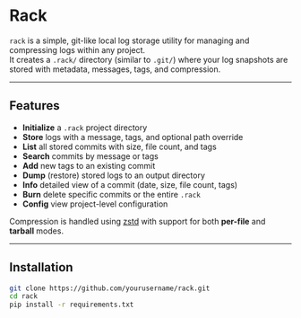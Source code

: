 # Rack

`rack` is a simple, git-like local log storage utility for managing and compressing logs within any project.  
It creates a `.rack/` directory (similar to `.git/`) where your log snapshots are stored with metadata, messages, tags, and compression.

---

## Features

- **Initialize** a `.rack` project directory  
- **Store** logs with a message, tags, and optional path override  
- **List** all stored commits with size, file count, and tags  
- **Search** commits by message or tags  
- **Add** new tags to an existing commit  
- **Dump** (restore) stored logs to an output directory  
- **Info** detailed view of a commit (date, size, file count, tags)  
- **Burn** delete specific commits or the entire `.rack`  
- **Config** view project-level configuration  

Compression is handled using [zstd](https://facebook.github.io/zstd/) with support for both **per-file** and **tarball** modes.

---

## Installation

```bash
git clone https://github.com/yourusername/rack.git
cd rack
pip install -r requirements.txt
